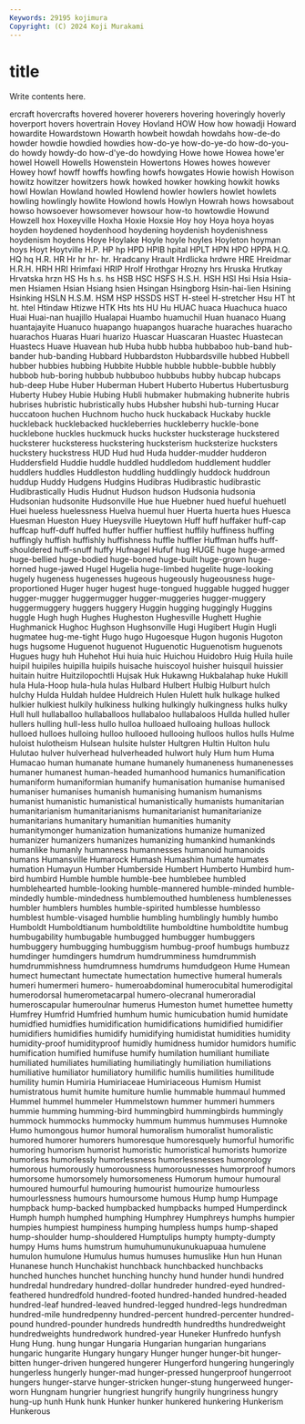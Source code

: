 ```yaml
---
Keywords: 29195 kojimura
Copyright: (C) 2024 Koji Murakami
---
```


# title

Write contents here.



ercraft hovercrafts hovered hoverer hoverers hovering hoveringly hoverly
hoverport hovers hovertrain Hovey Hovland HOW How how howadji Howard
howardite Howardstown Howarth howbeit howdah howdahs how-de-do howder howdie howdied
howdies how-do-ye how-do-ye-do how-do-you-do howdy howdy-do how-d'ye-do howdying Howe howe
Howea howe'er howel Howell Howells Howenstein Howertons Howes howes however
Howey howf howff howffs howfing howfs howgates Howie howish Howison
howitz howitzer howitzers howk howked howker howking howkit howks howl
Howlan Howland howled Howlend howler howlers howlet howlets howling howlingly
howlite Howlond howls Howlyn Howrah hows howsabout howso howsoever howsomever
howsour how-to howtowdie Howund Howzell hox Hoxeyville Hoxha Hoxie Hoxsie
Hoy hoy Hoya hoya hoyas hoyden hoydened hoydenhood hoydening hoydenish
hoydenishness hoydenism hoydens Hoye Hoylake Hoyle hoyle hoyles Hoyleton hoyman
hoys Hoyt Hoytville H.P. HP hp HPD HPIB hpital HPLT
HPN HPO HPPA H.Q. HQ hq H.R. HR Hr hr
hr- hr. Hradcany Hrault Hrdlicka hrdwre HRE Hreidmar H.R.H. HRH
HRI Hrimfaxi HRIP Hrolf Hrothgar Hrozny hrs Hruska Hrutkay Hrvatska
hrzn HS Hs h.s. hs HSB HSC HSFS H.S.H. HSH
HSI Hsi Hsia Hsia-men Hsiamen Hsian Hsiang hsien Hsingan Hsingborg
Hsin-hai-lien Hsining Hsinking HSLN H.S.M. HSM HSP HSSDS HST H-steel
H-stretcher Hsu HT ht ht. htel Htindaw Htizwe HTK Hts
hts HU Hu HUAC huaca Huachuca huaco Huai Huai-nan huajillo
Hualapai Huambo huamuchil Huan huanaco Huang huantajayite Huanuco huapango huapangos
huarache huaraches huaracho huarachos Huaras Huari huarizo Huascar Huascaran Huastec
Huastecan Huastecs Huave Huavean hub Huba hubb hubba hubbaboo hub-band
hub-bander hub-banding Hubbard Hubbardston Hubbardsville hubbed Hubbell hubber hubbies hubbing
Hubbite Hubble hubble hubble-bubble hubbly hubbob hub-boring hubbub hubbuboo hubbubs
hubby hubcap hubcaps hub-deep Hube Huber Huberman Hubert Huberto Hubertus
Hubertusburg Huberty Hubey Hubie Hubing Hubli hubmaker hubmaking hubnerite hubris
hubrises hubristic hubristically hubs Hubsher hubshi hub-turning Hucar huccatoon huchen
Huchnom hucho huck huckaback Huckaby huckle huckleback hucklebacked huckleberries huckleberry
huckle-bone hucklebone huckles huckmuck hucks huckster hucksterage huckstered hucksterer hucksteress
huckstering hucksterism hucksterize hucksters huckstery huckstress HUD Hud hud Huda
hudder-mudder hudderon Huddersfield Huddie huddle huddled huddledom huddlement huddler huddlers
huddles Huddleston huddling huddlingly huddock huddroun huddup Huddy Hudgens Hudgins
Hudibras Hudibrastic hudibrastic Hudibrastically Hudis Hudnut Hudson hudson Hudsonia hudsonia
Hudsonian hudsonite Hudsonville Hue hue Huebner hued hueful huehuetl Huei
hueless huelessness Huelva huemul huer Huerta huerta hues Huesca Huesman
Hueston Huey Hueysville Hueytown Huff huff huffaker huff-cap huffcap huff-duff
huffed huffer huffier huffiest huffily huffiness huffing huffingly huffish huffishly
huffishness huffle huffler Huffman huffs huff-shouldered huff-snuff huffy Hufnagel Hufuf
hug HUGE huge huge-armed huge-bellied huge-bodied huge-boned huge-built huge-grown huge-horned
huge-jawed Hugel Hugelia huge-limbed hugelite huge-looking hugely hugeness hugenesses hugeous
hugeously hugeousness huge-proportioned Huger huger hugest huge-tongued huggable hugged hugger
hugger-mugger huggermugger hugger-muggeries hugger-muggery huggermuggery huggers huggery Huggin hugging huggingly
Huggins huggle Hugh hugh Hughes Hugheston Hughesville Hughett Hughie Hughmanick
Hughoc Hughson Hughsonville Hugi Hugibert Hugin Hugli hugmatee hug-me-tight Hugo
hugo Hugoesque Hugon hugonis Hugoton hugs hugsome Huguenot huguenot Huguenotic
Huguenotism huguenots Hugues hugy huh Huhehot Hui huia huic Huichou
Huidobro Huig Huila huile huipil huipiles huipilla huipils huisache huiscoyol
huisher huisquil huissier huitain huitre Huitzilopochtli Hujsak Huk Hukawng Hukbalahap
huke Hukill hula Hula-Hoop hula-hula hulas Hulbard Hulbert Hulbig Hulburt
hulch hulchy Hulda Huldah huldee Huldreich Hulen Hulett hulk hulkage
hulked hulkier hulkiest hulkily hulkiness hulking hulkingly hulkingness hulks hulky
Hull hull hullaballoo hullaballoos hullabaloo hullabaloos Hullda hulled huller hullers
hulling hull-less hullo hulloa hulloaed hulloaing hulloas hullock hulloed hulloes
hulloing hulloo hullooed hullooing hulloos hullos hulls Hulme huloist hulotheism
Hulsean hulsite hulster Hultgren Hultin Hulton hulu Hulutao hulver hulverhead
hulverheaded hulwort huly Hum hum Huma Humacao human humanate humane
humanely humaneness humanenesses humaner humanest human-headed humanhood humanics humanification humaniform
humaniformian humanify humanisation humanise humanised humaniser humanises humanish humanising humanism
humanisms humanist humanistic humanistical humanistically humanists humanitarian humanitarianism humanitarianisms humanitarianist
humanitarianize humanitarians humanitary humanitian humanities humanity humanitymonger humanization humanizations humanize
humanized humanizer humanizers humanizes humanizing humankind humankinds humanlike humanly humanness
humannesses humanoid humanoids humans Humansville Humarock Humash Humashim humate humates
humation Humayun Humber Humberside Humbert Humberto Humbird hum-bird humbird Humble
humble humble-bee humblebee humbled humblehearted humble-looking humble-mannered humble-minded humble-mindedly humble-mindedness
humblemouthed humbleness humblenesses humbler humblers humbles humble-spirited humblesse humblesso humblest
humble-visaged humblie humbling humblingly humbly humbo Humboldt Humboldtianum humboldtilite humboldtine
humboldtite humbug humbugability humbugable humbugged humbugger humbuggers humbuggery humbugging humbuggism
humbug-proof humbugs humbuzz humdinger humdingers humdrum humdrumminess humdrummish humdrummishness humdrumness
humdrums humdudgeon Hume Humean humect humectant humectate humectation humective humeral
humerals humeri humermeri humero- humeroabdominal humerocubital humerodigital humerodorsal humerometacarpal humero-olecranal
humeroradial humeroscapular humeroulnar humerus Humeston humet humettee humetty Humfrey Humfrid
Humfried humhum humic humicubation humid humidate humidfied humidfies humidification humidifications
humidified humidifier humidifiers humidifies humidify humidifying humidistat humidities humidity humidity-proof
humidityproof humidly humidness humidor humidors humific humification humified humifuse humify
humilation humiliant humiliate humiliated humiliates humiliating humiliatingly humiliation humiliations humiliative
humiliator humiliatory humilific humilis humilities humilitude humility humin Humiria Humiriaceae
Humiriaceous Humism Humist humistratous humit humite humiture humlie hummable hummaul
hummed Hummel hummel hummeler Hummelstown hummer hummeri hummers hummie humming
humming-bird hummingbird hummingbirds hummingly hummock hummocks hummocky hummum hummus hummuses
Humnoke Humo humongous humor humoral humoralism humoralist humoralistic humored humorer
humorers humoresque humoresquely humorful humorific humoring humorism humorist humoristic humoristical
humorists humorize humorless humorlessly humorlessness humorlessnesses humorology humorous humorously humorousness
humorousnesses humorproof humors humorsome humorsomely humorsomeness Humorum humour humoural humoured
humourful humouring humourist humourize humourless humourlessness humours humoursome humous Hump
hump Humpage humpback hump-backed humpbacked humpbacks humped Humperdinck Humph humph
humphed humphing Humphrey Humphreys humphs humpier humpies humpiest humpiness humping
humpless humps hump-shaped hump-shoulder hump-shouldered Humptulips humpty humpty-dumpty humpy Hums
hums humstrum humuhumunukunukuapuaa humulene humulon humulone Humulus humus humuses humuslike
Hun hun Hunan Hunanese hunch Hunchakist hunchback hunchbacked hunchbacks hunched
hunches hunchet hunching hunchy hund hunder hundi hundred hundredal hundredary
hundred-dollar hundreder hundred-eyed hundred-feathered hundredfold hundred-footed hundred-handed hundred-headed hundred-leaf hundred-leaved
hundred-legged hundred-legs hundredman hundred-mile hundredpenny hundred-percent hundred-percenter hundred-pound hundred-pounder hundreds
hundredth hundredths hundredweight hundredweights hundredwork hundred-year Huneker Hunfredo hunfysh Hung
Hung. hung hungar Hungaria Hungarian hungarian hungarians hungaric hungarite Hungary
hungary Hunger hunger hunger-bit hunger-bitten hunger-driven hungered hungerer Hungerford hungering
hungeringly hungerless hungerly hunger-mad hunger-pressed hungerproof hungerroot hungers hunger-starve hunger-stricken
hunger-stung hungerweed hunger-worn Hungnam hungrier hungriest hungrify hungrily hungriness hungry
hung-up hunh Hunk hunk Hunker hunker hunkered hunkering Hunkerism Hunkerous

